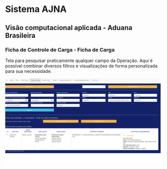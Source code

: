 # Sistema AJNA

## Visão computacional aplicada - Aduana Brasileira

### Ficha de Controle de Carga - Ficha de Carga


Tela para pesquisar praticamente qualquer campo da Operação. Aqui é possível combinar 
diversos filtros e visualizações de forma personalizada para sua necessidade. 


![pesquisa](../images/pesquisa.png)


